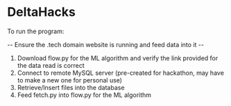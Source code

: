 # DeltaHacks

To run the program:

-- Ensure the .tech domain website is running and feed data into it --

1. Download flow.py for the ML algorithm and verify the link provided for the data read is correct
2. Connect to remote MySQL server (pre-created for hackathon, may have to make a new one for personal use)
3. Retrieve/Insert files into the database
4. Feed fetch.py into flow.py for the ML algorithm
